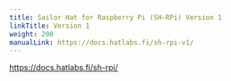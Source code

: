 ```yaml
---
title: Sailor Hat for Raspberry Pi (SH-RPi) Version 1
linkTitle: Version 1
weight: 200
manualLink: https://docs.hatlabs.fi/sh-rpi-v1/
---
```


https://docs.hatlabs.fi/sh-rpi/
